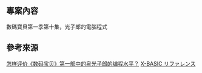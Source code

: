## 專案內容
數碼寶貝第一季第十集，光子郎的電腦程式

## 參考來源
[怎样评价《数码宝贝》第一部中的泉光子郎的编程水平？](https://www.zhihu.com/question/30290082)
[X-BASIC リファレンス](http://ww3.enjoy.ne.jp/~zoomark/ip/xb/xb_frm.html)